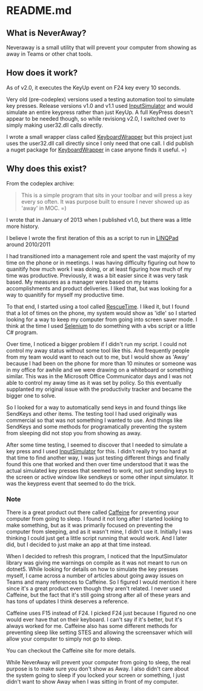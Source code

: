 # README.md

## What is NeverAway?

Neveraway is a small utility that will prevent your computer from showing as away in Teams or other chat tools.

## How does it work?

As of v2.0, it executes the KeyUp event on F24 key every 10 seconds.

Very old (pre-codeplex) versions used a testing automation tool to simulate key presses. Release versions v1.0 and v1.1 used [InputSimulator](https://www.nuget.org/packages/InputSimulator/) and would simulate an entire keypress rather than just KeyUp. A full KeyPress doesn't appear to be needed though, so while revisiong v2.0, I switched over to simply making user32.dll calls directly.

I wrote a small wrapper class called [KeyboardWrapper](https://github.com/royashbrook/KeyboardWrapper) but this project just uses the user32.dll call directly since I only need that one call. I did publish a nuget package for [KeyboardWrapper](https://github.com/royashbrook/KeyboardWrapper) in case anyone finds it useful. =)

## Why does this exist?

From the codeplex archive:

>This is a simple program that sits in your toolbar and will press a key every so often. It was purpose built to ensure I never showed up as 'away' in MOC. =)

I wrote that in January of 2013 when I published v1.0, but there was a little more history.

I believe I wrote the first iteration of this as a script to run in [LINQPad](https://www.linqpad.net/) around 2010/2011

I had transitioned into a management role and spent the vast majority of my time on the phone or in meetings. I was having difficulty figuring out how to quanitify how much work I was doing, or at least figuring how much of my time was productive. Previously, it was a bit easier since it was very task based. My measures as a manager were based on my teams accomplishments and product deliveries. I liked that, but was looking for a way to quanitify for myself my productive time.

To that end, I started using a tool called [RescueTime](https://www.rescuetime.com/). I liked it, but I found that a lot of times on the phone, my system would show as 'idle' so I started looking for a way to keep my computer from going into screen saver mode. I think at the time I used [Selenium](https://www.selenium.dev/) to do something with a vbs script or a little C# program.

Over time, I noticed a bigger problem if I didn't run my script. I could not control my away status without some tool like this. And frequently people from my team would want to reach out to me, but I would show as 'Away' because I had been on the phone for more than 10 minutes or someone was in my office for awhile and we were drawing on a whiteboard or something similar. This was in the Microsoft Office Communicator days and I was not able to control my away time as it was set by policy. So this eventually supplanted my original issue with the productivity tracker and became the bigger one to solve.

So I looked for a way to automatically send keys in and found things like SendKeys and other items. The testing tool I had used originally was commercial so that was not something I wanted to use. And things like SendKeys and some methods for programatically preventing the system from sleeping did not stop you from showing as away.

After some time testing, I seemed to discover that I needed to simulate a key press and I used [InputSimulator](https://www.nuget.org/packages/InputSimulator/) for this. I didn't really try too hard at that time to find another way, I was just testing different things and finally found this one that worked and then over time understood that it was the actual simulated key presses that seemed to work, not just sending keys to the screen or active window like sendkeys or some other input simulator. It was the keypress event that seemed to do the trick.

### Note

There is a great product out there called [Caffeine](https://www.zhornsoftware.co.uk/caffeine/) for preventing your computer from going to sleep. I found it not long after I started looking to make something, but as it was primarily focused on preventing the computer from sleeping, and as it wasn't mine, I didn't use it. Initially I was thinking I could just get a little script running that would work. And I later did, but I decided to just make an app at that time instead.

When I decided to refresh this program, I noticed that the InputSimulator library was giving me warnings on compile as it was not meant to run on dotnet5. While looking for details on how to simulate the key presses myself, I came across a number of articles about going away issues on Teams and many references to Caffeine. So I figured I would mention it here since it's a great product even though they aren't related. I never used Caffeine, but the fact that it's still going strong after all of these years and has tons of updates I think deserves a reference.

Caffeine uses F15 instead of F24. I picked F24 just because I figured no one would ever have that on their keyboard. I can't say if it's better, but it's always worked for me. Caffeine also has some different methods for preventing sleep like setting STES and allowing the screensaver which will allow your computer to simply not go to sleep.

You can checkout the Caffeine site for more details.

While NeverAway will prevent your computer from going to sleep, the real purpose is to make sure you don't show as Away. I also didn't care about the system going to sleep if you locked your screen or something, I just didn't want to show Away when I was sitting in front of my computer.